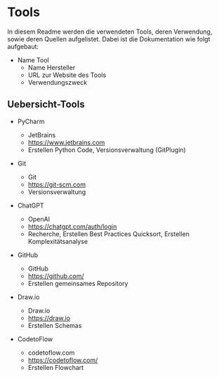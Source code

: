 # Tools
In diesem Readme werden die verwendeten Tools, deren Verwendung, sowie deren Quellen aufgelistet.
Dabei ist die Dokumentation wie folgt aufgebaut:

- Name Tool
    - Name Hersteller
    - URL zur Website des Tools
    - Verwendungszweck



## Uebersicht-Tools

- PyCharm
    - JetBrains
    - https://www.jetbrains.com
    - Erstellen Python Code, Versionsverwaltung (GitPlugin)
  

- Git
    - Git
    - https://git-scm.com
    - Versionsverwaltung


- ChatGPT
    - OpenAI
    - https://chatgpt.com/auth/login
    - Recherche, Erstellen Best Practices Quicksort, Erstellen Komplexitätsanalyse


- GitHub
    - GitHub
    - https://github.com/
    - Erstellen gemeinsames Repository


- Draw.io
    - Draw.io
    - https://draw.io
    - Erstellen Schemas

- CodetoFlow
  - codetoflow.com
  - https://codetoflow.com/
  - Erstellen Flowchart